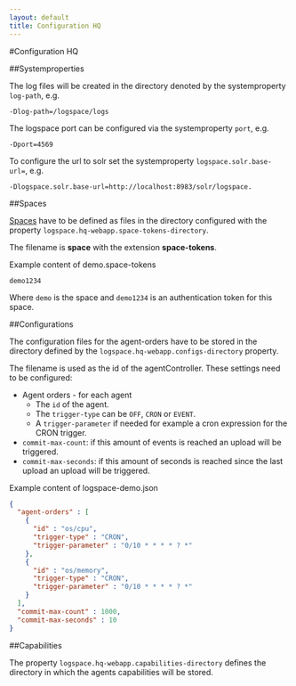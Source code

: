 ```yaml
---
layout: default
title: Configuration HQ
---
```


#Configuration HQ

##Systemproperties

The log files will be created in the directory denoted by the systemproperty `log-path`, e.g. 

```
-Dlog-path=/logspace/logs
```

The logspace port can be configured via the systemproperty `port`, e.g. 

```
-Dport=4569
```

To configure the url to solr set the systemproperty `logspace.solr.base-url=`, e.g. 

```
-Dlogspace.solr.base-url=http://localhost:8983/solr/logspace.
```

##Spaces

[Spaces](/multiple-spaces) have to be defined as files in the directory configured with the property `logspace.hq-webapp.space-tokens-directory`.

The filename is **space** with the extension **space-tokens**.

Example content of demo.space-tokens

```
demo1234
```

Where `demo` is the space and `demo1234` is an authentication token for this space.

##Configurations

The configuration files for the agent-orders have to be stored in the directory defined by the `logspace.hq-webapp.configs-directory` property. 

The filename is used as the id of the agentController. These settings need to be configured: 
  
  - Agent orders - for each agent
    - The `id` of the agent.
    - The `trigger-type` can be `OFF`, `CRON` or `EVENT`.
    - A `trigger-parameter` if needed for example a cron expression for the CRON trigger.
  - `commit-max-count`: if this amount of events is reached an upload will be triggered.
  - `commit-max-seconds`: if this amount of seconds is reached since the last upload an upload will be triggered. 

Example content of logspace-demo.json

```json
{
  "agent-orders" : [
    {
      "id" : "os/cpu",
      "trigger-type" : "CRON",
      "trigger-parameter" : "0/10 * * * * ? *"
    },
    {
      "id" : "os/memory",
      "trigger-type" : "CRON",
      "trigger-parameter" : "0/10 * * * * ? *"
    }
  ],
  "commit-max-count" : 1000,
  "commit-max-seconds" : 10
}
```

##Capabilities

The property `logspace.hq-webapp.capabilities-directory` defines the directory in which the agents capabilities will be stored.

